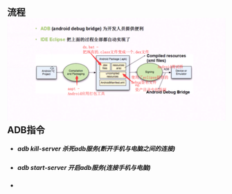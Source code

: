 ## 流程![](/assets/Android打包流程.png)ADB指令

* ##### adb kill-server 杀死adb服务\(断开手机与电脑之间的连接\)
* ##### adb start-server 开启adb服务\(连接手机与电脑\)
* ##### 

##### 




